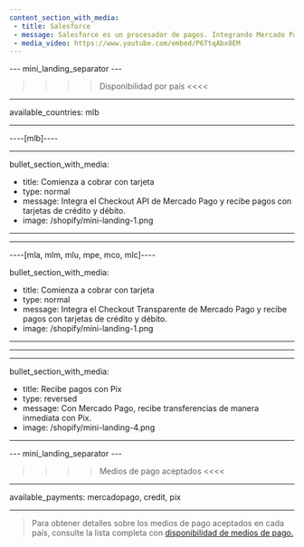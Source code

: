 ```yaml
---
content_section_with_media: 
 - title: Salesforce
 - message: Salesforce es un procesador de pagos. Integrando Mercado Pago, podrás ofrecer pagos con tarjetas de débito y crédito, y transferencias inmediatas con Pix. 
 - media_video: https://www.youtube.com/embed/P6TtqAbx8EM
---
```


--- mini_landing_separator ---

>>>> Disponibilidad por país <<<<
---
available_countries: mlb

---

----[mlb]----

---
bullet_section_with_media: 
 - title: Comienza a cobrar con tarjeta
 - type: normal
 - message: Integra el Checkout API de Mercado Pago y recibe pagos con tarjetas de crédito y débito.
 - image: /shopify/mini-landing-1.png
---

------------

----[mla, mlm, mlu, mpe, mco, mlc]----

bullet_section_with_media: 
 - title: Comienza a cobrar con tarjeta
 - type: normal
 - message: Integra el Checkout Transparente de Mercado Pago y recibe pagos con tarjetas de crédito y débito.
 - image: /shopify/mini-landing-1.png
---

------------

---
bullet_section_with_media: 
 - title: Recibe pagos con Pix
 - type: reversed
 - message: Con Mercado Pago, recibe transferencias de manera inmediata con Pix.
 - image: /shopify/mini-landing-4.png
---

--- mini_landing_separator ---

>>>> Medios de pago aceptados <<<<
---
available_payments: mercadopago, credit, pix

---

> Para obtener detalles sobre los medios de pago aceptados en cada país, consulte la lista completa con [disponibilidad de medios de pago.](/developers/es/docs/sales-processing/payment-methods)